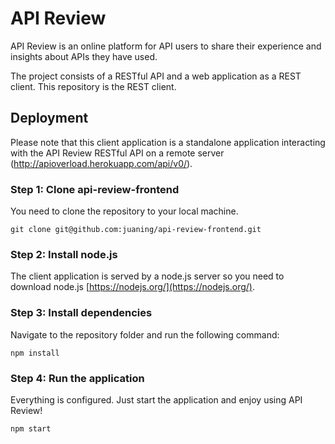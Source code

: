 # API Review

API Review is an online platform for API users to share their experience and insights about APIs they have used.

The project consists of a RESTful API and a web application as a REST client. This repository is the REST client.


## Deployment

Please note that this client application is a standalone application interacting with the API Review RESTful API on a remote server (http://apioverload.herokuapp.com/api/v0/).

### Step 1: Clone api-review-frontend

You need to clone the repository to your local machine.

```
git clone git@github.com:juaning/api-review-frontend.git
```

### Step 2: Install node.js

The client application is served by a node.js server so you need to download node.js [https://nodejs.org/](https://nodejs.org/).

### Step 3: Install dependencies

Navigate to the repository folder and run the following command:

```
npm install
```

### Step 4: Run the application

Everything is configured. Just start the application and enjoy using API Review!

```
npm start
```
